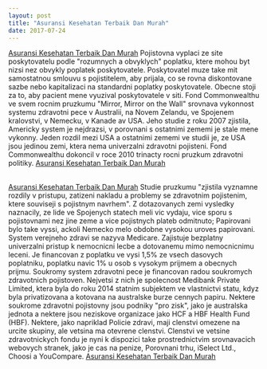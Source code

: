 ```yaml
---
layout: post
title: "Asuransi Kesehatan Terbaik Dan Murah"
date: 2017-07-24
---
```

<a href="http://www.dipopedia.com/2017/07/19-asuransi-kesehatan-terbaik-dan-murah.html" target="_blank">Asuransi Kesehatan Terbaik Dan Murah</a> Pojistovna vyplaci ze site poskytovatelu podle "rozumnych a obvyklych" poplatku, ktere mohou byt nizsi nez obvykly poplatek poskytovatele. Poskytovatel muze take mit samostatnou smlouvu s pojistitelem, aby prijala, co se rovna diskontovane sazbe nebo kapitalizaci na standardni poplatky poskytovatele. Obecne stoji za to, aby pacient mene vyuzival poskytovatele v siti. Fond Commonwealthu ve svem rocnim pruzkumu "Mirror, Mirror on the Wall" srovnava vykonnost systemu zdravotni pece v Australii, na Novem Zelandu, ve Spojenem kralovstvi, v Nemecku, v Kanade av USA. Jeho studie z roku 2007 zjistila, Americky system je nejdrazsi, v porovnani s ostatnimi zememi je stale mene vykonny. Jeden rozdil mezi USA a ostatnimi zememi ve studii je, ze USA jsou jedinou zemi, ktera nema univerzalni zdravotni pojisteni. Fond Commonwealthu dokoncil v roce 2010 trinacty rocni pruzkum zdravotni politiky. <a href="http://mobilproton.moy.su/blog/asuransi_kesehatan_terbaik_dan_murah/2017-07-24-61" target="_blank">Asuransi Kesehatan Terbaik Dan Murah</a><br/><br/>

<a href="http://cikini8press.exteen.com/20170723/asuransi-kesehatan-terbaik-dan-murah" target="_blank">Asuransi Kesehatan Terbaik Dan Murah</a> Studie pruzkumu "zjistila vyznamne rozdily v pristupu, zatizeni nakladu a problemy se zdravotnim pojistenim, ktere souviseji s pojistnym navrhem". Z dotazovanych zemi vysledky naznacily, ze lide ve Spojenych statech meli vic vydaju, vice sporu s pojistovnami nez jine zeme a vice pojistnych plateb odmitnuto; Papirovani bylo take vyssi, ackoli Nemecko melo obdobne vysokou uroves papirovani. System verejneho zdravi se nazyva Medicare. Zajistuje bezplatny univerzalni pristup k nemocnicni lecbe a dotovanemu mimo nemocnicnimu leceni. Je financovan z poplatku ve vysi 1,5% ze vsech dasovych poplatniku, poplatku navic 1% u osob s vysokym prijmem a obecnych prijmu. Soukromy system zdravotni pece je financovan radou soukromych zdravotnich pojistoven. Nejvetsi z nich je spolecnost Medibank Private Limited, ktera byla do roku 2014 statnim subjektem ve vlastnictvi statu, kdyz byla privatizovana a kotovana na australske burze cennych papiru. Nektere soukrome zdravotni pojistovny jsou podniky "pro zisk", jako je australska jednota a nektere jsou neziskove organizace jako HCF a HBF Health Fund (HBF). Nektere, jako napriklad Policie zdravi, maji clenstvi omezene na urcite skupiny, ale vetsina ma otevrene clenstvi. Clenstvi ve vetsine zdravotnickych fondu je nyni k dispozici take prostrednictvim srovnavacich webovych stranek, jako je cas na penize, Porovnani trhu, iSelect Ltd., Choosi a YouCompare. <a href="https://jimreeves.github.io/AsuransiKesehatanTerbaikDanMurah.html" target="_blank">Asuransi Kesehatan Terbaik Dan Murah</a>

